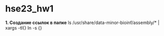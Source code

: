 # hse23_hw1
**1. Создание ссылок в папке**
ls /usr/share/data-minor-bioinf/assembly/* | xargs -tI{} ln -s {}
